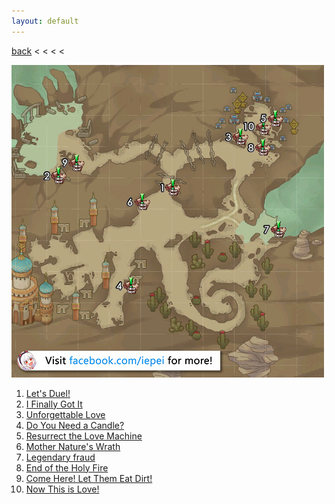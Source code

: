 ```yaml
---
layout: default
---
```


[back](../) < < < <

![Desolate Desert Oddities](desolate-desert-oddities.jpg)
1. [Let's Duel!]()
2. [I Finally Got It]()
3. [Unforgettable Love]()
4. [Do You Need a Candle?]()
5. [Resurrect the Love Machine]()
6. [Mother Nature's Wrath]()
7. [Legendary fraud]()
8. [End of the Holy Fire]()
9. [Come Here! Let Them Eat Dirt!	]()
10. [Now This is Love!]()
